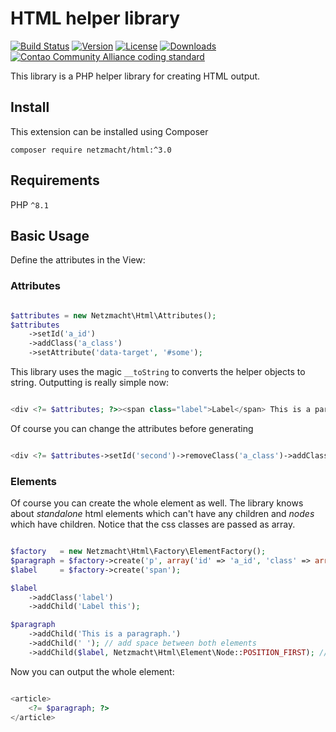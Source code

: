 HTML helper library
===================

[![Build Status](https://img.shields.io/github/workflow/status/netzmacht/html/Code%20Quality%20Diagnostics/master?style=flat-square)](https://github.com/netzmacht/html/actions/workflows/diagnostics.yml)
[![Version](http://img.shields.io/packagist/v/netzmacht/html.svg?style=flat-square)](http://packagist.org/packages/netzmacht/html)
[![License](http://img.shields.io/packagist/l/netzmacht/html.svg?style=flat-square)](http://packagist.org/packages/netzmacht/html)
[![Downloads](http://img.shields.io/packagist/dt/netzmacht/html.svg?style=flat-square)](http://packagist.org/packages/netzmacht/html)
[![Contao Community Alliance coding standard](http://img.shields.io/badge/cca-coding_standard-red.svg?style=flat-square)](https://github.com/contao-community-alliance/coding-standard)

This library is a PHP helper library for creating HTML output.

Install
-------

This extension can be installed using Composer

`composer require netzmacht/html:^3.0`

Requirements
------------

PHP `^8.1`


Basic Usage
-----------

Define the attributes in the View:


### Attributes

```php

$attributes = new Netzmacht\Html\Attributes();
$attributes
    ->setId('a_id')
    ->addClass('a_class')
    ->setAttribute('data-target', '#some');

```

This library uses the magic `__toString` to converts the helper objects to string. Outputting is really simple now:

```php

<div <?= $attributes; ?>><span class="label">Label</span> This is a paragraph.</div>

```

Of course you can change the attributes before generating

```php

<div <?= $attributes->setId('second')->removeClass('a_class')->addClass('new_class'); ?>>the content</div>

```


### Elements

Of course you can create the whole element as well. The library knows about *standalone* html elements which can't
have any children and *nodes* which have children. Notice that the css classes are passed as array.

```php

$factory   = new Netzmacht\Html\Factory\ElementFactory();
$paragraph = $factory->create('p', array('id' => 'a_id', 'class' => array('description'));
$label     = $factory->create('span');

$label
    ->addClass('label')
    ->addChild('Label this');

$paragraph
    ->addChild('This is a paragraph.')
    ->addChild(' '); // add space between both elements
    ->addChild($label, Netzmacht\Html\Element\Node::POSITION_FIRST); // add at first position    

```

Now you can output the whole element:

```php

<article>
    <?= $paragraph; ?>
</article>

```
